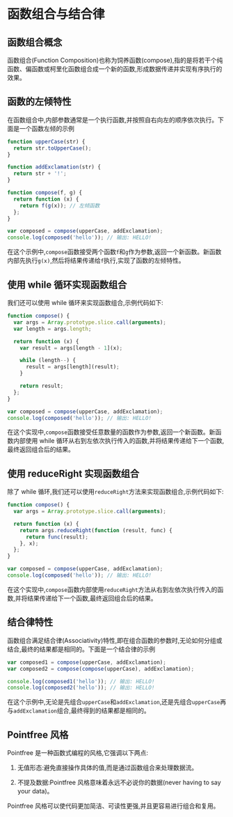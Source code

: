 # 函数组合与结合律

## 函数组合概念

函数组合(Function Composition)也称为饲养函数(compose),指的是将若干个纯函数、偏函数或柯里化函数组合成一个新的函数,形成数据传递并实现有序执行的效果。

## 函数的左倾特性

在函数组合中,内部参数通常是一个执行函数,并按照自右向左的顺序依次执行。下面是一个函数左倾的示例

```javascript
function upperCase(str) {
  return str.toUpperCase();
}

function addExclamation(str) {
  return str + '!';
}

function compose(f, g) {
  return function (x) {
    return f(g(x)); // 左倾函数
  };
}

var composed = compose(upperCase, addExclamation);
console.log(composed('hello')); // 输出: HELLO!
```

在这个示例中,`compose`函数接受两个函数`f`和`g`作为参数,返回一个新函数。新函数内部先执行`g(x)`,然后将结果传递给`f`执行,实现了函数的左倾特性。

## 使用 while 循环实现函数组合

我们还可以使用 while 循环来实现函数组合,示例代码如下:

```javascript
function compose() {
  var args = Array.prototype.slice.call(arguments);
  var length = args.length;

  return function (x) {
    var result = args[length - 1](x);

    while (length--) {
      result = args[length](result);
    }

    return result;
  };
}

var composed = compose(upperCase, addExclamation);
console.log(composed('hello')); // 输出: HELLO!
```

在这个实现中,`compose`函数接受任意数量的函数作为参数,返回一个新函数。新函数内部使用 while 循环从右到左依次执行传入的函数,并将结果传递给下一个函数,最终返回组合后的结果。

## 使用 reduceRight 实现函数组合

除了 while 循环,我们还可以使用`reduceRight`方法来实现函数组合,示例代码如下:

```javascript
function compose() {
  var args = Array.prototype.slice.call(arguments);

  return function (x) {
    return args.reduceRight(function (result, func) {
      return func(result);
    }, x);
  };
}

var composed = compose(upperCase, addExclamation);
console.log(composed('hello')); // 输出: HELLO!
```

在这个实现中,`compose`函数内部使用`reduceRight`方法从右到左依次执行传入的函数,并将结果传递给下一个函数,最终返回组合后的结果。

## 结合律特性

函数组合满足结合律(Associativity)特性,即在组合函数的参数时,无论如何分组或结合,最终的结果都是相同的。下面是一个结合律的示例

```javascript
var composed1 = compose(upperCase, addExclamation);
var composed2 = compose(compose(upperCase), addExclamation);

console.log(composed1('hello')); // 输出: HELLO!
console.log(composed2('hello')); // 输出: HELLO!
```

在这个示例中,无论是先组合`upperCase`和`addExclamation`,还是先组合`upperCase`再与`addExclamation`组合,最终得到的结果都是相同的。

## Pointfree 风格

Pointfree 是一种函数式编程的风格,它强调以下两点:

1. 无值形态:避免直接操作具体的值,而是通过函数组合来处理数据流。

2. 不提及数据:Pointfree 风格意味着永远不必说你的数据(never having to say your data)。

Pointfree 风格可以使代码更加简洁、可读性更强,并且更容易进行组合和复用。

